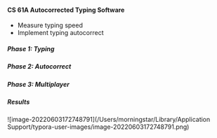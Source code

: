 #### CS 61A Autocorrected Typing Software

* Measure typing speed
* Implement typing autocorrect

##### Phase 1: Typing

##### Phase 2: Autocorrect

##### Phase 3: Multiplayer



##### Results

![image-20220603172748791](/Users/morningstar/Library/Application Support/typora-user-images/image-20220603172748791.png)